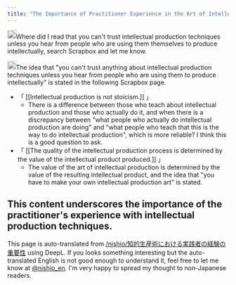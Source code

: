 ```yaml
---
title: "The Importance of Practitioner Experience in the Art of Intellectual Production"
---
```



<img src='https://scrapbox.io/api/pages/nishio-en/nishio/icon' alt='nishio.icon' height="19.5"/>Where did I read that you can't trust intellectual production techniques unless you hear from people who are using them themselves to produce intellectually, search Scrapbox and let me know.

<img src='https://scrapbox.io/api/pages/nishio-en/nihia/icon' alt='nihia.icon' height="19.5"/>The idea that "you can't trust anything about intellectual production techniques unless you hear from people who are using them to produce intellectually" is stated in the following Scrapbox page.
- 「 [[Intellectual production is not stoicism.]] 」
    - There is a difference between those who teach about intellectual production and those who actually do it, and when there is a discrepancy between "what people who actually do intellectual production are doing" and "what people who teach that this is the way to do intellectual production", which is more reliable? I think this is a good question to ask.
- 「 [[The quality of the intellectual production process is determined by the value of the intellectual product produced.]] 」
    - The value of the art of intellectual production is determined by the value of the resulting intellectual product, and the idea that "you have to make your own intellectual production art" is stated.

This content underscores the importance of the practitioner's experience with intellectual production techniques.
---
This page is auto-translated from [/nishio/知的生産術における実践者の経験の重要性](https://scrapbox.io/nishio/知的生産術における実践者の経験の重要性) using DeepL. If you looks something interesting but the auto-translated English is not good enough to understand it, feel free to let me know at [@nishio_en](https://twitter.com/nishio_en). I'm very happy to spread my thought to non-Japanese readers.
